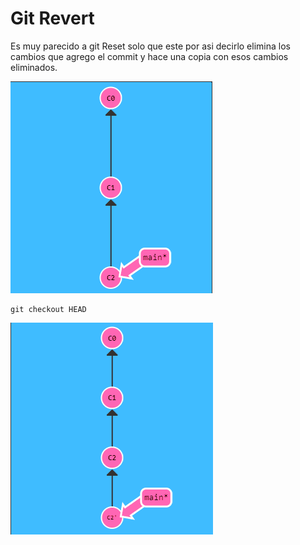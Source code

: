 # Git Revert
Es muy parecido a git Reset solo que este por asi decirlo elimina los cambios que agrego el commit y hace una copia con esos cambios eliminados.

![](./img/Revert1.PNG)

~~~
git checkout HEAD
~~~

![](./img/Revert2.PNG)